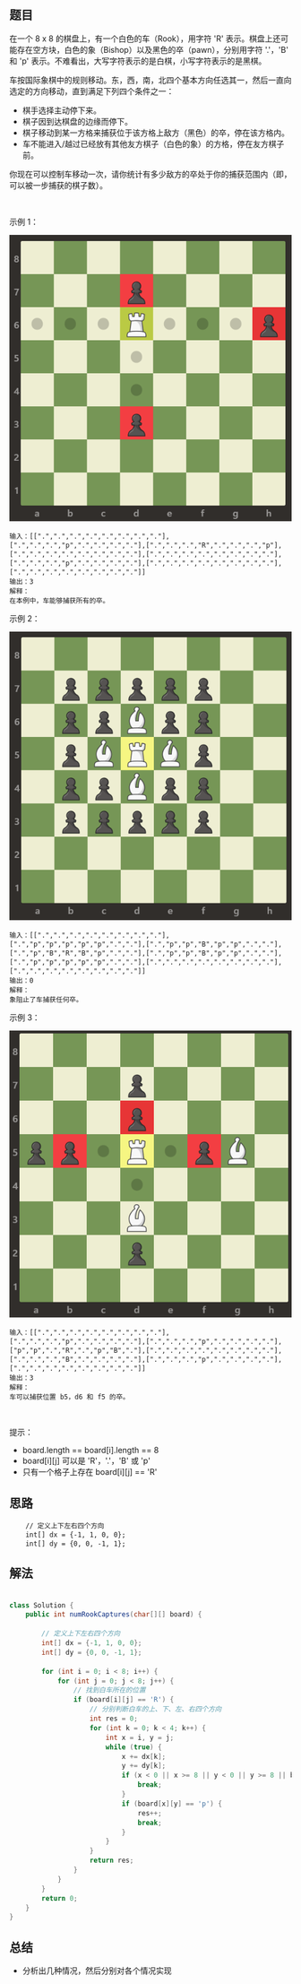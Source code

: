 
## 题目

在一个 8 x 8 的棋盘上，有一个白色的车（Rook），用字符 'R' 表示。棋盘上还可能存在空方块，白色的象（Bishop）以及黑色的卒（pawn），分别用字符 '.'，'B' 和 'p' 表示。不难看出，大写字符表示的是白棋，小写字符表示的是黑棋。

车按国际象棋中的规则移动。东，西，南，北四个基本方向任选其一，然后一直向选定的方向移动，直到满足下列四个条件之一：

- 棋手选择主动停下来。
- 棋子因到达棋盘的边缘而停下。
- 棋子移动到某一方格来捕获位于该方格上敌方（黑色）的卒，停在该方格内。
- 车不能进入/越过已经放有其他友方棋子（白色的象）的方格，停在友方棋子前。

你现在可以控制车移动一次，请你统计有多少敌方的卒处于你的捕获范围内（即，可以被一步捕获的棋子数）。

 

示例 1：

![](../../../media/pictures/leetcode/1253_example_1_improved.png)


    输入：[[".",".",".",".",".",".",".","."],[".",".",".","p",".",".",".","."],[".",".",".","R",".",".",".","p"],[".",".",".",".",".",".",".","."],[".",".",".",".",".",".",".","."],[".",".",".","p",".",".",".","."],[".",".",".",".",".",".",".","."],[".",".",".",".",".",".",".","."]]
    输出：3
    解释：
    在本例中，车能够捕获所有的卒。
示例 2：

![](../../../media/pictures/leetcode/1253_example_2_improved.png)


    输入：[[".",".",".",".",".",".",".","."],[".","p","p","p","p","p",".","."],[".","p","p","B","p","p",".","."],[".","p","B","R","B","p",".","."],[".","p","p","B","p","p",".","."],[".","p","p","p","p","p",".","."],[".",".",".",".",".",".",".","."],[".",".",".",".",".",".",".","."]]
    输出：0
    解释：
    象阻止了车捕获任何卒。
示例 3：

![](../../../media/pictures/leetcode/1253_example_3_improved.png)


    输入：[[".",".",".",".",".",".",".","."],[".",".",".","p",".",".",".","."],[".",".",".","p",".",".",".","."],["p","p",".","R",".","p","B","."],[".",".",".",".",".",".",".","."],[".",".",".","B",".",".",".","."],[".",".",".","p",".",".",".","."],[".",".",".",".",".",".",".","."]]
    输出：3
    解释： 
    车可以捕获位置 b5，d6 和 f5 的卒。
 

提示：

- board.length == board[i].length == 8
- board[i][j] 可以是 'R'，'.'，'B' 或 'p'
- 只有一个格子上存在 board[i][j] == 'R'


## 思路

        // 定义上下左右四个方向
        int[] dx = {-1, 1, 0, 0};
        int[] dy = {0, 0, -1, 1};

## 解法
```java

class Solution {
    public int numRookCaptures(char[][] board) {

        // 定义上下左右四个方向
        int[] dx = {-1, 1, 0, 0};
        int[] dy = {0, 0, -1, 1};
       
        for (int i = 0; i < 8; i++) {
            for (int j = 0; j < 8; j++) {
                // 找到白车所在的位置
                if (board[i][j] == 'R') {
                    // 分别判断白车的上、下、左、右四个方向
                    int res = 0;
                    for (int k = 0; k < 4; k++) {
                        int x = i, y = j;
                        while (true) {
                            x += dx[k];
                            y += dy[k];
                            if (x < 0 || x >= 8 || y < 0 || y >= 8 || board[x][y] == 'B') {
                                break;
                            }
                            if (board[x][y] == 'p') {
                                res++;
                                break;
                            }
                        }
                    }
                    return res;
                }
            }
        }
        return 0;
    }
}
```

## 总结

- 分析出几种情况，然后分别对各个情况实现 
